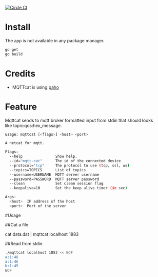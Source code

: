 [![Circle CI](https://circleci.com/gh/guillaumebreton/mqttcat.svg?style=svg)](https://circleci.com/gh/guillaumebreton/mqttcat)
# Install

The app is not available in any package manager.

~~~bash
go get
go build
~~~

# Credits

- MQTTcat is using [paho](http://www.eclipse.org/paho/clients/golang/)

# Feature

Mqttcat sends to mqtt broker formatted input from stdin
that should looks like topic:qos:hex_message.

~~~bash
usage: mqttcat [<flags>] <host> <port>

A netcat for mqtt.

Flags:
  --help               Show help.
  --id="mqtt-cat"      The id of the connected device
  --protocol="tcp"     The protocol to use (tcp, ssl, ws)
  --topics=TOPICS      List of topics
  --username=USERNAME  MQTT server username
  --password=PASSWORD  MQTT server password
  --clean              Set clean session flag
  --keepalive=10       Set the keep alive timer (in sec)

Args:
  <host>  IP address of the host
  <port>  Port of the server

~~~

#Usage

##Cat a file

cat data.dat |  mqttcat localhost 1883

##Read from stdin

~~~bash
./mqttcat localhost 1883 << EOF
a:1:48
a:1:46
b:1:45
EOF
~~~
